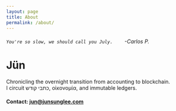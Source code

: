 ```yaml
---
layout: page
title: About
permalink: /about/
---
```


###### `You're so slow, we should call you July.`   -Carlos P.

# Jün

Chronicling the overnight transition from accounting to blockchain.  
I circuit כתבי קודש, οἰκονομία, and immutable ledgers.

#### Contact: <jun@junsunglee.com>
